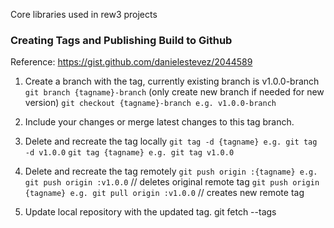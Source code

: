 Core libraries used in rew3 projects


### Creating Tags and Publishing Build to Github
Reference: https://gist.github.com/danielestevez/2044589

1) Create a branch with the tag, currently existing branch is v1.0.0-branch
	`git branch {tagname}-branch` (only create new branch if needed for new version)
	`git checkout {tagname}-branch e.g. v1.0.0-branch`

2) Include your changes or merge latest changes to this tag branch. 
	
3) Delete and recreate the tag locally
	`git tag -d {tagname} e.g. git tag -d v1.0.0`
	`git tag {tagname} e.g. git tag v1.0.0`

4) Delete and recreate the tag remotely
	`git push origin :{tagname} e.g. git push origin :v1.0.0` // deletes original remote tag
	`git push origin {tagname} e.g. git pull origin :v1.0.0` // creates new remote tag
		
5)  Update local repository with the updated tag.
	git fetch --tags